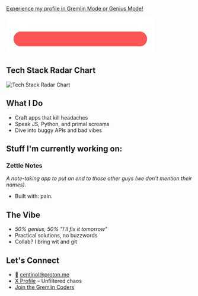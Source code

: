 [Experience my profile in Gremlin Mode or Genius Mode!](https://centinol-alt.github.io/theme-switcher/)

![Chaos Meter](chaos-meter/chaos-meter.svg)


## Tech Stack Radar Chart  
![Tech Stack Radar Chart](https://quickchart.io/chart?c=%7Btype%3A'radar'%2Cdata%3A%7Blabels%3A%5B'Next.js'%2C'Tailwind%20CSS'%2C'Flutter'%2C'Svelte'%2C'TypeScript'%2C'React'%2C'Ruby%20on%20Rails'%5D%2Cdatasets%3A%5B%7Blabel%3A'Proficiency'%2Cdata%3A%5B80%2C75%2C90%2C70%2C85%2C95%2C65%5D%2CbackgroundColor%3A'rgba(34%2C202%2C236%2C0.2)'%2CborderColor%3A'rgba(34%2C202%2C236%2C1)'%2CpointBackgroundColor%3A'rgba(34%2C202%2C236%2C1)'%7D%5D%7D%2Coptions%3A%7Bscale%3A%7Bticks%3A%7BbeginAtZero%3Atrue%2Cmax%3A100%7D%7D%7D%7D)

## What I Do  
- Craft apps that kill headaches  
- Speak JS, Python, and primal screams  
- Dive into buggy APIs and bad vibes  

## Stuff I'm currently working on:
### Zettle Notes  
*A note-taking app to put an end to those other guys (we don't mention their names).*  
- Built with: pain.

## The Vibe  
- *50% genius, 50% "I'll fix it tomorrow"*  
- Practical solutions, no buzzwords  
- Collab? I bring wit and git  

## Let's Connect  
- 📧 centinol@proton.me  
- [X Profile](https://x.com/Centinol1) – Unfiltered chaos  
- [Join the Gremlin Coders](#)
